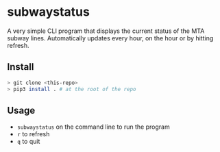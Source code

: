 # subwaystatus

A very simple CLI program that displays the current status of the MTA subway lines. Automatically updates every hour, on the hour or by hitting refresh.

## Install

```bash
> git clone <this-repo>
> pip3 install . # at the root of the repo
```

## Usage

- `subwaystatus` on the command line to run the program
- `r` to refresh
- `q` to quit
